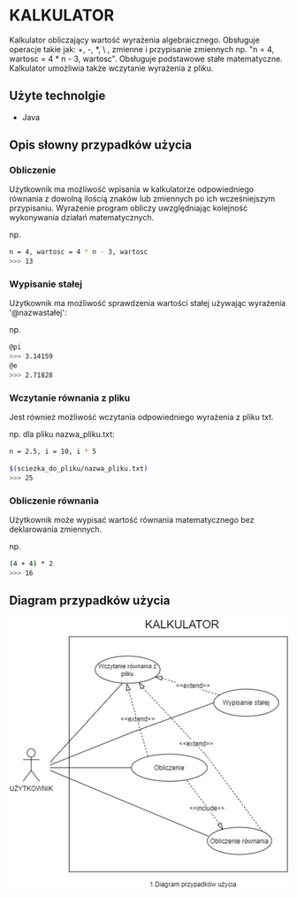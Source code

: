 # KALKULATOR

Kalkulator obliczający wartość wyrażenia algebraicznego. Obsługuje operacje takie jak:
+, -, \*, \\ , zmienne i przypisanie zmiennych np. "n = 4, wartosc = 4 * n - 3, wartosc". Obsługuje podstawowe stałe matematyczne. Kalkulator umożliwia także
wczytanie wyrażenia z pliku.

## Użyte technolgie

- Java

## Opis słowny przypadków użycia

### Obliczenie

Użytkownik ma możliwość wpisania w kalkulatorze odpowiedniego równania z dowolną ilością znaków lub zmiennych po ich wcześniejszym przypisaniu. Wyrażenie program obliczy uwzględniając kolejność wykonywania działań matematycznych.

np.
```bash
n = 4, wartosc = 4 * n - 3, wartosc
>>> 13
```

### Wypisanie stałej

Użytkownik ma możliwość sprawdzenia wartości stałej używając wyrażenia '@nazwastałej':

np.
```bash
@pi
>>> 3.14159
@e
>>> 2.71828
```

### Wczytanie równania z pliku

Jest również możliwość wczytania odpowiedniego wyrażenia z pliku txt.

np. dla pliku nazwa_pliku.txt:
```bash
n = 2.5, i = 10, i * 5
```

```bash
$(sciezka_do_pliku/nazwa_pliku.txt)
>>> 25
```

### Obliczenie równania

Użytkownik może wypisać wartość równania matematycznego bez deklarowania zmiennych.

np.

```bash
(4 + 4) * 2
>>> 16
```

## Diagram przypadków użycia

![Schemat diagramu przypadków użycia](img/diagram_przypadkow.jpg)